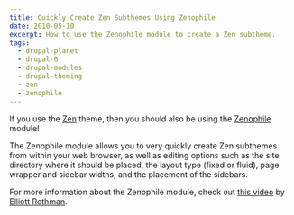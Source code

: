 ```yaml
---
title: Quickly Create Zen Subthemes Using Zenophile
date: 2010-05-10
excerpt: How to use the Zenophile module to create a Zen subtheme.
tags:
  - drupal-planet
  - drupal-6
  - drupal-modules
  - drupal-theming
  - zen
  - zenophile
---
```

If you use the [Zen](http://drupal.org/project/zen) theme, then you should also be using the [Zenophile](http://drupal.org/project/zenophile) module!

The Zenophile module allows you to very quickly create Zen subthemes from within your web browser, as well as editing options such as the site directory where it should be placed, the layout type (fixed or fluid), page wrapper and sidebar widths, and the placement of the sidebars.

For more information about the Zenophile module, check out [this video](http://blip.tv/file/2427703) by [Elliott Rothman](http://elliottrothman.com).

